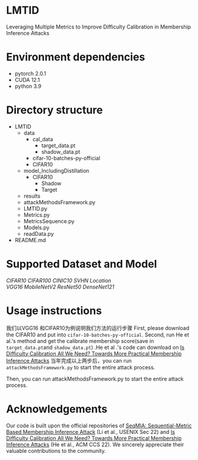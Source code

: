 # LMTID
Leveraging Multiple Metrics to Improve Difficulty Calibration in Membership Inference Attacks 
# Environment dependencies
- pytorch 2.0.1
- CUDA 12.1
- python 3.9
# Directory structure
+ LMTID
  + data
    + cal_data
      - target_data.pt
      - shadow_data.pt
    + cifar-10-batches-py-official
    + CIFAR10
  + model_IncludingDistillation
    + CIFAR10
      - Shadow
      - Target
  + results 
  + attackMethodsFramework.py
  + LMTID.py
  + Metrics.py
  + MetricsSequence.py
  + Models.py
  + readData.py
+ README.md
# Supported Dataset and Model
_CIFAR10 CIFAR100 CINIC10 SVHN Location<br/>VGG16 MobileNetV2 ResNet50 DenseNet121_
# Usage instructions
我们以VGG16 和CIFAR10为例说明我们方法的运行步骤
First, please download the CIFAR10 and put into `cifar-10-batches-py-official`.
Second, run He et al.'s method and get the calibrate membership score(save in `target_data.pt`and `shadow_data.pt`) .He et al .'s code can download on [Is Difficulty Calibration All We Need? Towards More Practical Membership Inference Attacks](https://github.com/T0hsakar1n/RAPID)
当年完成以上两步后，you can run `attackMethodsFramework.py` to start the entire attack process.

Then, you can run attackMethodsFramework.py to start the entire attack process.
# Acknowledgements
Our code is built upon the official repositories of  [SeqMIA: Sequential-Metric Based Membership Inference Attack](https://github.com/AIPAG/SeqMIA) (Li et al., USENIX Sec 22) and [Is Difficulty Calibration All We Need? Towards More Practical
 Membership Inference Attacks](https://github.com/T0hsakar1n/RAPID) (He et al., ACM CCS 22). We sincerely appreciate their valuable contributions to the community.
